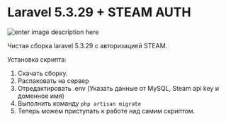 Laravel 5.3.29 + STEAM AUTH
===================
![enter image description here](https://cs7058.vk.me/c837225/v837225739/1c300/ycEFZjs9VcA.jpg)

Чистая сборка laravel 5.3.29 с авторизацией STEAM.

Установка скрипта:
 1. Скачать сборку.
 2. Распаковать на сервер
 3. Отредактировать .env (Указать данные от MySQL, Steam api key и доменное имя)
 4. Выполнить команду `php artisan migrate`
 5. Теперь можем приступать к работе над самим скриптом.
